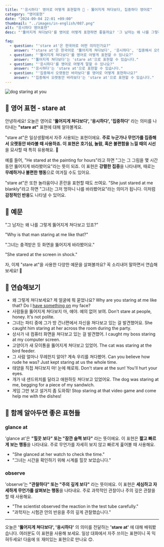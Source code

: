 ```yaml
---
title: "'응시하다' 영어로 어떻게 표현할까 👀 - 뚫어지게 쳐다보다, 집중하다 영어로"
category: "영어표현"
date: "2024-09-04 22:01 +09:00"
thumbnail: "../images/in-english/087.png"
alt: "응시하다 영어표현"
desc: "'뚫어지게 쳐다보다'를 영어로 어떻게 표현하면 좋을까요? '그 남자는 왜 나를 그렇게 뚫어지게 쳐다보고 있죠?', '그녀는 충격받은 듯 화면을 뚫어지게 바라봤어요.' 등을 영어로 표현하는 법을 배워봅시다. 다양한 예문을 통해서 연습하고 본인의 표현으로 만들어 보세요."

faq:
  - question: "'stare at'은 한국어로 어떤 의미인가요?"
    answer: "'stare at'은 한국어로 '뚫어지게 쳐다보다', '응시하다', '집중해서 오랫동안 바라보다'라는 의미입니다."
  - question: "'뚫어지게 쳐다보다'를 영어로 어떻게 표현할 수 있나요?"
    answer: "'뚫어지게 쳐다보다'는 'stare at'으로 표현할 수 있습니다."
  - question: "'응시하다'를 영어로 어떻게 말할 수 있나요?"
    answer: "'응시하다'는 'stare at'으로 표현할 수 있습니다."
  - question: "'집중해서 오랫동안 바라보다'를 영어로 어떻게 표현하나요?"
    answer: "'집중해서 오랫동안 바라보다'는 'stare at'으로 표현할 수 있습니다."
---
```


![dog staring at you](../images/in-english/087-1.avif)

## 🌟 영어 표현 - stare at

안녕하세요! 오늘은 영어로 **'뚫어지게 쳐다보다', '응시하다', '집중하다'** 라는 의미를 나타내는 **"stare at"** 표현에 대해 알아볼게요.

"stare at"은 일상생활에서 자주 사용되는 표현이에요. **주로 누군가나 무언가를 집중해서 오랫동안 바라볼 때 사용하죠. 이 표현은 호기심, 놀람, 혹은 불편함을 느낄 때의 시선**을 묘사할 때 특히 유용해요. 👀

예를 들어, "He stared at the painting for hours"라고 하면 "그는 그 그림을 몇 시간 동안 뚫어지게 바라봤어요"라는 뜻이 되죠. 이 표현은 **강렬한 집중**을 나타내며, 때로는 **무례하거나 불편한 행동**으로 여겨질 수도 있어요.

"stare at"은 또한 놀라움이나 혼란을 표현할 때도 쓰여요. "She just stared at me blankly"라고 하면 "그녀는 그저 멍하니 나를 바라봤어요"라는 의미가 됩니다. 이처럼 **감정적인 반응**도 나타낼 수 있어요.

## 📖 예문

"그 남자는 왜 나를 그렇게 뚫어지게 쳐다보고 있죠?"

"Why is that man staring at me like that?"

"그녀는 충격받은 듯 화면을 뚫어지게 바라봤어요."

"She stared at the screen in shock."

자, 이제 "stare at"을 사용한 다양한 예문을 살펴볼까요? 꼭 소리내어 말하면서 연습해보세요! 🚀

## 💬 연습해보기

<ul data-interactive-list>
  <li data-interactive-item>
    <span data-toggler>왜 그렇게 쳐다보세요? 제 얼굴에 뭐 묻었나요?</span>
    <span data-answer>Why are you staring at me like that? Do I <a href="/blog/in-english/022.have-something-on/">have something on</a> my face?</span>
  </li>
  <li data-interactive-item>
    <span data-toggler>사람들을 뚫어지게 쳐다보지 마, 얘야. 예의 없어 보여.</span>
    <span data-answer>Don't stare at people, honey. It's not polite.</span>
  </li>
  <li data-interactive-item>
    <span data-toggler>그녀는 파티 중에 그가 방 건너편에서 자신을 쳐다보고 있는 걸 발견했어요.</span>
    <span data-answer>She caught him staring at her across the room during the party.</span>
  </li>
  <li data-interactive-item>
    <span data-toggler>상사가 내 컴퓨터 화면을 쳐다보고 있는 걸 발견했어.</span>
    <span data-answer>I caught my boss staring at my computer screen.</span>
  </li>
  <li data-interactive-item>
    <span data-toggler>고양이가 새 모이통을 뚫어지게 쳐다보고 있었어.</span>
    <span data-answer>The cat was staring at the bird feeder.</span>
  </li>
  <li data-interactive-item>
    <span data-toggler>그 사람 얼마나 무례한지 알아? 계속 우리를 쳐다봤어.</span>
    <span data-answer>Can you believe how rude he was? Just kept staring at us the whole time.</span>
  </li>
  <li data-interactive-item>
    <span data-toggler>태양을 직접 쳐다보지 마! 눈에 해로워.</span>
    <span data-answer>Don't stare at the sun! You'll hurt your eyes.</span>
  </li>
  <li data-interactive-item>
    <span data-toggler>개가 내 샌드위치를 달라고 애원하듯 쳐다보고 있었어요.</span>
    <span data-answer>The dog was staring at me, begging for a piece of my sandwich.</span>
  </li>
  <li data-interactive-item>
    <span data-toggler>게임 그만 보고 설거지 좀 도와줘!</span>
    <span data-answer>Stop staring at that video game and come help me with the dishes!</span>
  </li>
</ul>

## 🤝 함께 알아두면 좋은 표현들

### glance at

'glance at'은 **"힐끗 보다" 또는 "잠깐 슬쩍 보다"** 라는 뜻이에요. 이 표현은 **짧고 빠르게 보는 행동**을 나타내요. 주로 무언가를 자세히 보지 않고 빠르게 훑어볼 때 사용해요.

- "She glanced at her watch to check the time."
- "그녀는 시간을 확인하기 위해 시계를 힐끗 보았습니다."

### observe

'observe'는 **"관찰하다" 또는 "주의 깊게 보다"** 라는 뜻이에요. 이 표현은 **세심하고 자세하게 무언가를 살펴보는 행동**을 나타내요. 주로 과학적인 관찰이나 주의 깊은 관찰을 할 때 사용해요.

- "The scientist observed the reaction in the test tube carefully."
- "과학자는 시험관 안의 반응을 주의 깊게 관찰했습니다."

---

오늘은 **'뚫어지게 쳐다보다', '응시하다'** 의 의미를 전달하는 **'stare at'** 에 대해 배워봤습니다. 여러분도 이 표현을 사용해 보세요. 일상 대화에서 자주 쓰이는 표현이니 꼭 익혀두세요! 다음에 또 재미있는 표현으로 만나요 😊.
